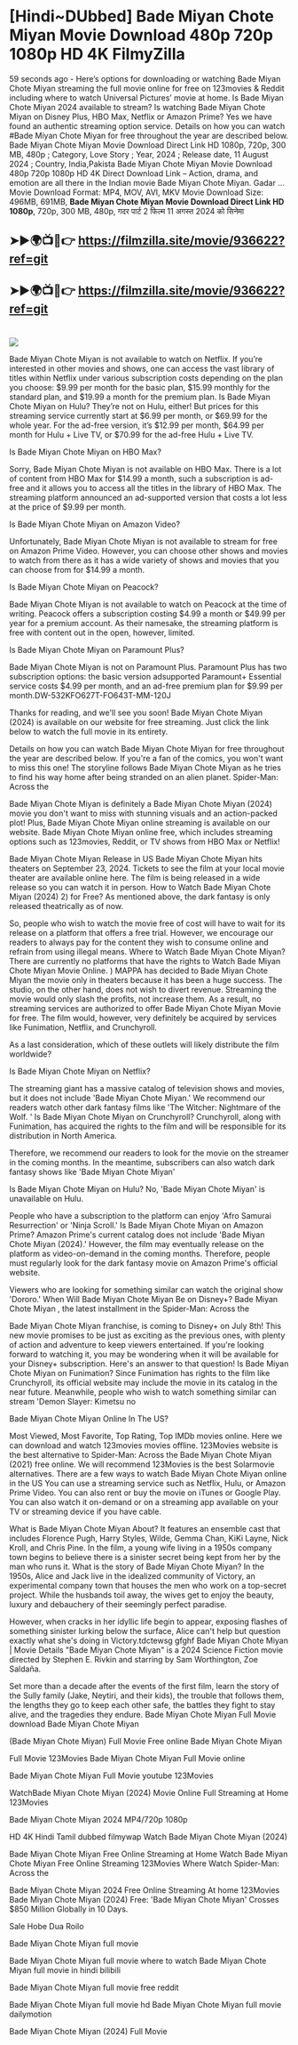 # [Hindi~DUbbed] Bade Miyan Chote Miyan Movie Download 480p 720p 1080p HD 4K FilmyZilla


59 seconds ago - Here’s options for downloading or watching Bade Miyan Chote Miyan streaming the full movie online for free on 123movies & Reddit including where to watch Universal Pictures’ movie at home. Is Bade Miyan Chote Miyan 2024 available to stream? Is watching Bade Miyan Chote Miyan on Disney Plus, HBO Max, Netflix or Amazon Prime? Yes we have found an authentic streaming option service. Details on how you can watch #Bade Miyan Chote Miyan for free throughout the year are described below. Bade Miyan Chote Miyan Movie Download Direct Link HD 1080p, 720p, 300 MB, 480p ; Category, Love Story ; Year, 2024 ; Release date, 11 August 2024 ; Country, India,Pakista Bade Miyan Chote Miyan Movie Download 480p 720p 1080p HD 4K Direct Download Link – Action, drama, and emotion are all there in the Indian movie Bade Miyan Chote Miyan. Gadar ...
Movie Download Format: MP4, MOV, AVI, MKV
Movie Download Size: 496MB, 691MB, **Bade Miyan Chote Miyan Movie Download Direct Link HD 1080p**, 720p, 300 MB, 480p, गदर पार्ट 2 फिल्म 11 अगस्त 2024 को सिनेमा

## ➤►🌍📺📱👉   https://filmzilla.site/movie/936622?ref=git

## ➤►🌍📺📱👉   https://filmzilla.site/movie/936622?ref=git

#

<img src="https://image.tmdb.org/t/p/w780//b795kAB6Vbw0P92tyQwQyr4YzGf.jpg" />

Bade Miyan Chote Miyan is not available to watch on Netflix. If you’re interested in other movies and shows, one can access the vast library of titles within Netflix under various subscription costs depending on the plan you choose: $9.99 per month for the basic plan, $15.99 monthly for the standard plan, and $19.99 a month for the premium plan. Is Bade Miyan Chote Miyan on Hulu? They’re not on Hulu, either! But prices for this streaming service currently start at $6.99 per month, or $69.99 for the whole year. For the ad-free version, it’s $12.99 per month, $64.99 per month for Hulu + Live TV, or $70.99 for the ad-free Hulu + Live TV.

Is Bade Miyan Chote Miyan on HBO Max?

Sorry, Bade Miyan Chote Miyan is not available on HBO Max. There is a lot of content from HBO Max for $14.99 a month, such a subscription is ad- free and it allows you to access all the titles in the library of HBO Max. The streaming platform announced an ad-supported version that costs a lot less at the price of $9.99 per month.

Is Bade Miyan Chote Miyan on Amazon Video?

Unfortunately, Bade Miyan Chote Miyan is not available to stream for free on Amazon Prime Video. However, you can choose other shows and movies to watch from there as it has a wide variety of shows and movies that you can choose from for $14.99 a month.

Is Bade Miyan Chote Miyan on Peacock?

Bade Miyan Chote Miyan is not available to watch on Peacock at the time of writing. Peacock offers a subscription costing $4.99 a month or $49.99 per year for a premium account. As their namesake, the streaming platform is free with content out in the open, however, limited.

Is Bade Miyan Chote Miyan on Paramount Plus?

Bade Miyan Chote Miyan is not on Paramount Plus. Paramount Plus has two subscription options: the basic version adsupported Paramount+ Essential service costs $4.99 per month, and an ad-free premium plan for $9.99 per month.DW-532KFO627T-FO643T-MM-120J

Thanks for reading, and we'll see you soon! Bade Miyan Chote Miyan (2024) is available on our website for free streaming. Just click the link below to watch the full movie in its entirety.

Details on how you can watch Bade Miyan Chote Miyan for free throughout the year are described below. If you're a fan of the comics, you won't want to miss this one! The storyline follows Bade Miyan Chote Miyan as he tries to find his way home after being stranded on an alien planet. Spider-Man: Across the

Bade Miyan Chote Miyan is definitely a Bade Miyan Chote Miyan (2024) movie you don't want to miss with stunning visuals and an action-packed plot! Plus, Bade Miyan Chote Miyan online streaming is available on our website. Bade Miyan Chote Miyan online free, which includes streaming options such as 123movies, Reddit, or TV shows from HBO Max or Netflix!

Bade Miyan Chote Miyan Release in US Bade Miyan Chote Miyan hits theaters on September 23, 2024. Tickets to see the film at your local movie theater are available online here. The film is being released in a wide release so you can watch it in person. How to Watch Bade Miyan Chote Miyan (2024) 2) for Free? As mentioned above, the dark fantasy is only released theatrically as of now.

So, people who wish to watch the movie free of cost will have to wait for its release on a platform that offers a free trial. However, we encourage our readers to always pay for the content they wish to consume online and refrain from using illegal means. Where to Watch Bade Miyan Chote Miyan? There are currently no platforms that have the rights to Watch Bade Miyan Chote Miyan Movie Online. ) MAPPA has decided to Bade Miyan Chote Miyan the movie only in theaters because it has been a huge success. The studio, on the other hand, does not wish to divert revenue. Streaming the movie would only slash the profits, not increase them. As a result, no streaming services are authorized to offer Bade Miyan Chote Miyan Movie for free. The film would, however, very definitely be acquired by services like Funimation, Netflix, and Crunchyroll.

As a last consideration, which of these outlets will likely distribute the film worldwide?

Is Bade Miyan Chote Miyan on Netflix?

The streaming giant has a massive catalog of television shows and movies, but it does not include 'Bade Miyan Chote Miyan.' We recommend our readers watch other dark fantasy films like 'The Witcher: Nightmare of the Wolf. ' Is Bade Miyan Chote Miyan on Crunchyroll? Crunchyroll, along with Funimation, has acquired the rights to the film and will be responsible for its distribution in North America.

Therefore, we recommend our readers to look for the movie on the streamer in the coming months. In the meantime, subscribers can also watch dark fantasy shows like 'Bade Miyan Chote Miyan'

Is Bade Miyan Chote Miyan on Hulu? No, 'Bade Miyan Chote Miyan' is unavailable on Hulu.

People who have a subscription to the platform can enjoy 'Afro Samurai Resurrection' or 'Ninja Scroll.' Is Bade Miyan Chote Miyan on Amazon Prime? Amazon Prime's current catalog does not include 'Bade Miyan Chote Miyan (2024).' However, the film may eventually release on the platform as video-on-demand in the coming months. Therefore, people must regularly look for the dark fantasy movie on Amazon Prime's official website.

Viewers who are looking for something similar can watch the original show 'Dororo.' When Will Bade Miyan Chote Miyan Be on Disney+? Bade Miyan Chote Miyan , the latest installment in the Spider-Man: Across the

Bade Miyan Chote Miyan franchise, is coming to Disney+ on July 8th! This new movie promises to be just as exciting as the previous ones, with plenty of action and adventure to keep viewers entertained. If you're looking forward to watching it, you may be wondering when it will be available for your Disney+ subscription. Here's an answer to that question! Is Bade Miyan Chote Miyan on Funimation? Since Funimation has rights to the film like Crunchyroll, its official website may include the movie in its catalog in the near future. Meanwhile, people who wish to watch something similar can stream 'Demon Slayer: Kimetsu no

Bade Miyan Chote Miyan Online In The US?

Most Viewed, Most Favorite, Top Rating, Top IMDb movies online. Here we can download and watch 123movies movies offline. 123Movies website is the best alternative to Spider-Man: Across the Bade Miyan Chote Miyan (2021) free online. We will recommend 123Movies is the best Solarmovie alternatives. There are a few ways to watch Bade Miyan Chote Miyan online in the US You can use a streaming service such as Netflix, Hulu, or Amazon Prime Video. You can also rent or buy the movie on iTunes or Google Play. You can also watch it on-demand or on a streaming app available on your TV or streaming device if you have cable.

What is Bade Miyan Chote Miyan About? It features an ensemble cast that includes Florence Pugh, Harry Styles, Wilde, Gemma Chan, KiKi Layne, Nick Kroll, and Chris Pine. In the film, a young wife living in a 1950s company town begins to believe there is a sinister secret being kept from her by the man who runs it. What is the story of Bade Miyan Chote Miyan? In the 1950s, Alice and Jack live in the idealized community of Victory, an experimental company town that houses the men who work on a top-secret project. While the husbands toil away, the wives get to enjoy the beauty, luxury and debauchery of their seemingly perfect paradise.

However, when cracks in her idyllic life begin to appear, exposing flashes of something sinister lurking below the surface, Alice can't help but question exactly what she's doing in Victory.tdctewsg gfghf Bade Miyan Chote Miyan | Movie Details "Bade Miyan Chote Miyan" is a 2024 Science Fiction movie directed by Stephen E. Rivkin and starring by Sam Worthington, Zoe Saldaña.

Set more than a decade after the events of the first film, learn the story of the Sully family (Jake, Neytiri, and their kids), the trouble that follows them, the lengths they go to keep each other safe, the battles they fight to stay alive, and the tragedies they endure. Bade Miyan Chote Miyan Full Movie download Bade Miyan Chote Miyan

(Bade Miyan Chote Miyan) Full Movie Free online Bade Miyan Chote Miyan

Full Movie 123Movies Bade Miyan Chote Miyan Full Movie online

Bade Miyan Chote Miyan Full Movie youtube 123Movies

WatchBade Miyan Chote Miyan (2024) Movie Online Full Streaming at Home 123Movies

Bade Miyan Chote Miyan 2024 MP4/720p 1080p

HD 4K Hindi Tamil dubbed filmywap Watch Bade Miyan Chote Miyan (2024)

Bade Miyan Chote Miyan Free Online Streaming at Home Watch Bade Miyan Chote Miyan Free Online Streaming 123Movies Where Watch Spider-Man: Across the

Bade Miyan Chote Miyan 2024 Free Online Streaming At home 123Movies Bade Miyan Chote Miyan (2024) Free: 'Bade Miyan Chote Miyan' Crosses $850 Million Globally in 10 Days.

Sale Hobe Dua Roilo

Bade Miyan Chote Miyan full movie

Bade Miyan Chote Miyan full movie where to watch Bade Miyan Chote Miyan full movie in hindi bilibili

Bade Miyan Chote Miyan full movie free reddit

Bade Miyan Chote Miyan full movie hd Bade Miyan Chote Miyan full movie dailymotion

Bade Miyan Chote Miyan (2024) Full Movie